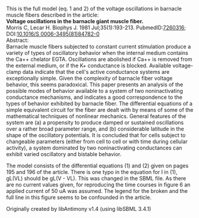 

This is the full model (eq. 1 and 2) of the voltage oscillations in barnacle
muscle fibers described in the article:  
**Voltage oscillations in the barnacle giant muscle fiber.**   
Morris C, Lecar H. Biophys J. 1981 Jul;35(1):193-213.
PubmedID:[7260316](http://www.ncbi.nlm.nih.gov/pubmed/7260316); DOI:[10.1016/S
0006-3495(81)84782-0](http://dx.doi.org/10.1016/S0006-3495\(81\)84782-0)  
Abstract:  
Barnacle muscle fibers subjected to constant current stimulation produce a
variety of types of oscillatory behavior when the internal medium contains the
Ca++ chelator EGTA. Oscillations are abolished if Ca++ is removed from the
external medium, or if the K+ conductance is blocked. Available voltage-clamp
data indicate that the cell's active conductance systems are exceptionally
simple. Given the complexity of barnacle fiber voltage behavior, this seems
paradoxical. This paper presents an analysis of the possible modes of behavior
available to a system of two noninactivating conductance mechanisms, and
indicates a good correspondence to the types of behavior exhibited by barnacle
fiber. The differential equations of a simple equivalent circuit for the fiber
are dealt with by means of some of the mathematical techniques of nonlinear
mechanics. General features of the system are (a) a propensity to produce
damped or sustained oscillations over a rather broad parameter range, and (b)
considerable latitude in the shape of the oscillatory potentials. It is
concluded that for cells subject to changeable parameters (either from cell to
cell or with time during cellular activity), a system dominated by two
noninactivating conductances can exhibit varied oscillatory and bistable
behavior.

The model consists of the differential equations (1) and (2) given on pages
195 and 196 of the article. There is one typo in the equation for I in (1),
gL(VL) should be gL(V - VL). This was changed in the SBML file. As there are
no current values given, for reproducing the time courses in figure 6 an
applied current of 50 uA was assumed. The legend for the broken and the full
line in this figure seems to be confounded in the article.

Originally created by libAntimony v1.4 (using libSBML 3.4.1)

